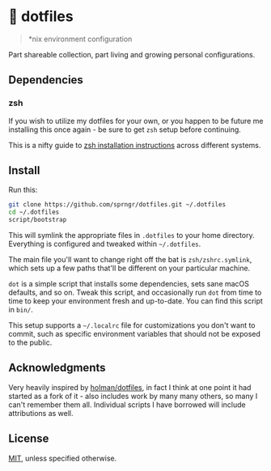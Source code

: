 # :shell: dotfiles

> *nix environment configuration

Part shareable collection, part living and growing personal configurations.

## Dependencies

### zsh

If you wish to utilize my dotfiles for your own, or you happen to be future me installing this once again - be sure to get `zsh` setup before continuing.

This is a nifty guide to [zsh installation instructions](https://gist.github.com/derhuerst/12a1558a4b408b3b2b6e) across different systems.

## Install

Run this:

```sh
git clone https://github.com/sprngr/dotfiles.git ~/.dotfiles
cd ~/.dotfiles
script/bootstrap
```

This will symlink the appropriate files in `.dotfiles` to your home directory.
Everything is configured and tweaked within `~/.dotfiles`.

The main file you'll want to change right off the bat is `zsh/zshrc.symlink`,
which sets up a few paths that'll be different on your particular machine.

`dot` is a simple script that installs some dependencies, sets sane macOS
defaults, and so on. Tweak this script, and occasionally run `dot` from
time to time to keep your environment fresh and up-to-date. You can find
this script in `bin/`.

This setup supports a `~/.localrc` file for customizations you don't want to commit, such as specific environment variables that should not be exposed to the public.

## Acknowledgments

Very heavily inspired by [holman/dotfiles](https://github.com/holman/dotfiles), in fact I think at one point it had started as a fork of it - also includes work by many many others, so many I can't remember them all. Individual scripts I have borrowed will include attributions as well.

## License

[MIT](LICENSE), unless specified otherwise.